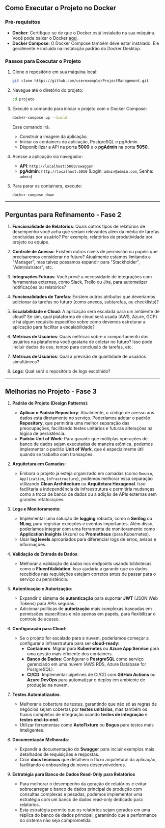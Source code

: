 ## **Como Executar o Projeto no Docker**

### **Pré-requisitos**
- **Docker**: Certifique-se de que o Docker está instalado na sua máquina. Você pode baixar o Docker [aqui](https://www.docker.com/get-started).
- **Docker Compose**: O Docker Compose também deve estar instalado. Ele geralmente é incluído na instalação padrão do Docker Desktop.

### **Passos para Executar o Projeto**

1. Clone o repositório em sua máquina local:

   ```bash
   git clone https://github.com/userexemple/ProjectManagement.git
   ```

2. Navegue até o diretório do projeto:

   ```bash
   cd projeto
   ```

3. Execute o comando para iniciar o projeto com o Docker Compose:

   ```bash
   docker-compose up --build
   ```

   Esse comando irá:
   - Construir a imagem da aplicação.
   - Iniciar os containers da aplicação, PostgreSQL e pgAdmin.
   - Disponibilizar a API na porta **5000** e o **pgAdmin** na porta **5050**.

4. Acesse a aplicação via navegador:
   - **API**: `http://localhost:5000/swagger`
   - **pgAdmin**: `http://localhost:5050` (Login: `admin@admin.com`, Senha: `admin`)

5. Para parar os containers, execute:

   ```bash
   docker-compose down
   ```

---

## **Perguntas para Refinamento - Fase 2**

1. **Funcionalidade de Relatórios**: Quais outros tipos de relatórios de desempenho você acha que seriam relevantes além da média de tarefas concluídas por usuário? Por exemplo, relatórios de produtividade por projeto ou equipe.

2. **Controle de Acesso**: Existem outros níveis de permissão ou papéis que precisaremos considerar no futuro? Atualmente estamos limitando a "Manager", mas talvez possamos expandir para "Stackholder", "Administrator", etc.

3. **Integrações Futuras**: Você prevê a necessidade de integrações com ferramentas externas, como Slack, Trello ou Jira, para automatizar notificações ou relatórios?

4. **Funcionalidades de Tarefas**: Existem outros atributos que deveríamos adicionar às tarefas no futuro (como anexos, subtarefas, ou checklists)?

5. **Escalabilidade e Cloud**: A aplicação será escalada para um ambiente de cloud? Se sim, qual plataforma de cloud será usada (AWS, Azure, GCP) e há algum requisito específico sobre como devemos estruturar a aplicação para facilitar a escalabilidade?

6. **Métricas de Usuários**: Quais métricas sobre o comportamento dos usuários na plataforma você gostaria de coletar no futuro? Isso pode incluir dados de uso, tempo para conclusão de tarefas, etc.

7. **Métricas de Usuários**: Qual a previsão de quantidade de usuários simultâneos?

8. **Logs**: Qual será o repositório de logs escolhido?

---

## **Melhorias no Projeto - Fase 3**

1. **Padrão de Projeto (Design Patterns)**:
   - **Aplicar o Padrão Repository**: Atualmente, o código de acesso aos dados está diretamente no serviço. Poderíamos adotar o padrão **Repository**, que permitiria uma melhor separação das preocupações, facilitando testes unitários e futuras alterações na lógica de persistência.
   - **Padrão Unit of Work**: Para garantir que múltiplas operações de banco de dados sejam executadas de maneira atômica, podemos implementar o padrão **Unit of Work**, que é especialmente útil quando se trabalha com transações.

2. **Arquitetura em Camadas**:
   - Embora o projeto já esteja organizado em camadas (como `Domain`, `Application`, `Infrastructure`), podemos melhorar essa separação utilizando **Clean Architecture** ou **Arquitetura Hexagonal**. Isso facilitaria a independência da infraestrutura e permitiria mudanças como a troca de banco de dados ou a adição de APIs externas sem grandes refatorações.

3. **Logs e Monitoramento**:
   - Implementar uma solução de **logging** robusta, como o **Serilog** ou **NLog**, para registrar exceções e eventos importantes. Além disso, poderíamos integrar com uma ferramenta de monitoramento como **Application Insights** (Azure) ou **Prometheus** (para Kubernetes).
   - Usar **log levels** apropriados para diferenciar logs de erros, avisos e informações.

4. **Validação de Entrada de Dados**:
   - Melhorar a validação de dados nos endpoints usando bibliotecas como o **FluentValidation**. Isso ajudaria a garantir que os dados recebidos nas requisições estejam corretos antes de passar para o serviço ou persistência.

5. **Autenticação e Autorização**:
   - Expandir o sistema de **autenticação** para suportar **JWT** (JSON Web Tokens) para APIs seguras.
   - Adicionar políticas de **autorização** mais complexas baseadas em permissões específicas e não apenas em papéis, para flexibilizar o controle de acesso.

6. **Configuração para Cloud**:
   - Se o projeto for escalado para a nuvem, poderíamos começar a configurar a infraestrutura para ser **cloud-ready**:
     - **Containers**: Migrar para **Kubernetes** ou **Azure App Service** para uma gestão mais eficiente dos containers.
     - **Banco de Dados**: Configurar o **PostgreSQL** como serviço gerenciado em uma nuvem (AWS RDS, Azure Database for PostgreSQL).
     - **CI/CD**: Implementar pipelines de CI/CD com **GitHub Actions** ou **Azure DevOps** para automatizar o deploy em ambiente de produção na nuvem.

7. **Testes Automatizados**:
   - Melhorar a cobertura de testes, garantindo que não só as regras de negócios sejam cobertas por **testes unitários**, mas também os fluxos completos de integração usando **testes de integração** e **testes end-to-end**.
   - Utilizar ferramentas como **AutoFixture** ou **Bogus** para testes mais inteligentes.

8. **Documentação Melhorada**:
   - Expandir a documentação do **Swagger** para incluir exemplos mais detalhados de requisições e respostas.
   - Criar **docs técnicos** que detalhem o fluxo arquitetural da aplicação, facilitando o onboarding de novos desenvolvedores.

9. **Estratégia para Banco de Dados Read-Only para Relatórios**
   - Para melhorar o desempenho da geração de relatórios e evitar sobrecarregar o banco de dados principal de produção com consultas complexas e pesadas, podemos implementar uma estratégia com um banco de dados read-only dedicado para relatórios. 
   - Esta estratégia permite que os relatórios sejam gerados em uma réplica do banco de dados principal, garantindo que a performance do sistema não seja comprometida.